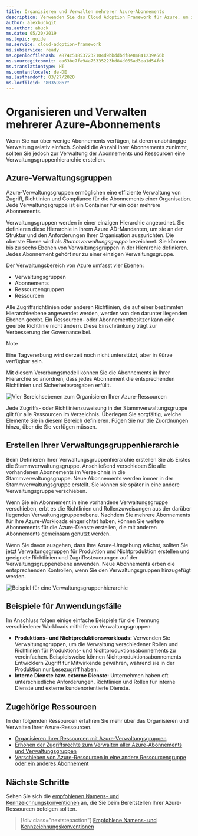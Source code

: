 ```yaml
---
title: Organisieren und Verwalten mehrerer Azure-Abonnements
description: Verwenden Sie das Cloud Adoption Framework für Azure, um zu erfahren, wie Sie eine Verwaltungsgruppenhierarchie erstellen, um die Verwaltung Ihrer Abonnements und Ressourcen zu vereinfachen.
author: alexbuckgit
ms.author: abuck
ms.date: 05/20/2019
ms.topic: guide
ms.service: cloud-adoption-framework
ms.subservice: ready
ms.openlocfilehash: e874c518537232104d9bbddbdf8e84841239e56b
ms.sourcegitcommit: ea63be7fa94a75335223bd84d065ad3ea1d54fdb
ms.translationtype: HT
ms.contentlocale: de-DE
ms.lasthandoff: 03/27/2020
ms.locfileid: "80359867"
---
```

# <a name="organize-and-manage-multiple-azure-subscriptions"></a>Organisieren und Verwalten mehrerer Azure-Abonnements

Wenn Sie nur über wenige Abonnements verfügen, ist deren unabhängige Verwaltung relativ einfach. Sobald die Anzahl Ihrer Abonnements zunimmt, sollten Sie jedoch zur Verwaltung der Abonnements und Ressourcen eine Verwaltungsgruppenhierarchie erstellen.

## <a name="azure-management-groups"></a>Azure-Verwaltungsgruppen

Azure-Verwaltungsgruppen ermöglichen eine effiziente Verwaltung von Zugriff, Richtlinien und Compliance für die Abonnements einer Organisation. Jede Verwaltungsgruppe ist ein Container für ein oder mehrere Abonnements.

Verwaltungsgruppen werden in einer einzigen Hierarchie angeordnet. Sie definieren diese Hierarchie in Ihrem Azure AD-Mandanten, um sie an der Struktur und den Anforderungen Ihrer Organisation auszurichten. Die oberste Ebene wird als *Stammverwaltungsgruppe* bezeichnet. Sie können bis zu sechs Ebenen von Verwaltungsgruppen in der Hierarchie definieren. Jedes Abonnement gehört nur zu einer einzigen Verwaltungsgruppe.

Der Verwaltungsbereich von Azure umfasst vier Ebenen:

- Verwaltungsgruppen
- Abonnements
- Ressourcengruppen
- Ressourcen

Alle Zugriffsrichtlinien oder anderen Richtlinien, die auf einer bestimmten Hierarchieebene angewendet werden, werden von den darunter liegenden Ebenen geerbt. Ein Ressourcen- oder Abonnementbesitzer kann eine geerbte Richtlinie nicht ändern. Diese Einschränkung trägt zur Verbesserung der Governance bei.

> [!NOTE]
> Eine Tagvererbung wird derzeit noch nicht unterstützt, aber in Kürze verfügbar sein.

Mit diesem Vererbungsmodell können Sie die Abonnements in Ihrer Hierarchie so anordnen, dass jedes Abonnement die entsprechenden Richtlinien und Sicherheitsvorgaben erfüllt.

![Vier Bereichsebenen zum Organisieren Ihrer Azure-Ressourcen](../../ready/azure-setup-guide/media/organize-resources/scope-levels.png)

Jede Zugriffs- oder Richtlinienzuweisung in der Stammverwaltungsgruppe gilt für alle Ressourcen im Verzeichnis. Überlegen Sie sorgfältig, welche Elemente Sie in diesem Bereich definieren. Fügen Sie nur die Zuordnungen hinzu, über die Sie verfügen müssen.

## <a name="create-your-management-group-hierarchy"></a>Erstellen Ihrer Verwaltungsgruppenhierarchie

Beim Definieren Ihrer Verwaltungsgruppenhierarchie erstellen Sie als Erstes die Stammverwaltungsgruppe. Anschließend verschieben Sie alle vorhandenen Abonnements im Verzeichnis in die Stammverwaltungsgruppe. Neue Abonnements werden immer in der Stammverwaltungsgruppe erstellt. Sie können sie später in eine andere Verwaltungsgruppe verschieben.

Wenn Sie ein Abonnement in eine vorhandene Verwaltungsgruppe verschieben, erbt es die Richtlinien und Rollenzuweisungen aus der darüber liegenden Verwaltungsgruppenebene. Nachdem Sie mehrere Abonnements für Ihre Azure-Workloads eingerichtet haben, können Sie weitere Abonnements für die Azure-Dienste erstellen, die mit anderen Abonnements gemeinsam genutzt werden.

Wenn Sie davon ausgehen, dass Ihre Azure-Umgebung wächst, sollten Sie jetzt Verwaltungsgruppen für Produktion und Nichtproduktion erstellen und geeignete Richtlinien und Zugriffssteuerungen auf der Verwaltungsgruppenebene anwenden. Neue Abonnements erben die entsprechenden Kontrollen, wenn Sie den Verwaltungsgruppen hinzugefügt werden.

![Beispiel für eine Verwaltungsgruppenhierarchie](../../_images/ready/management-group-hierarchy-v2.png)

## <a name="example-use-cases"></a>Beispiele für Anwendungsfälle

Im Anschluss folgen einige einfache Beispiele für die Trennung verschiedener Workloads mithilfe von Verwaltungsgruppen:

- **Produktions- und Nichtproduktionsworkloads:** Verwenden Sie Verwaltungsgruppen, um die Verwaltung verschiedener Rollen und Richtlinien für Produktions- und Nichtproduktionsabonnements zu vereinfachen. Beispielsweise können Nichtproduktionsabonnements Entwicklern Zugriff für Mitwirkende gewähren, während sie in der Produktion nur Lesezugriff haben.
- **Interne Dienste bzw. externe Dienste:** Unternehmen haben oft unterschiedliche Anforderungen, Richtlinien und Rollen für interne Dienste und externe kundenorientierte Dienste.

## <a name="related-resources"></a>Zugehörige Ressourcen

In den folgenden Ressourcen erfahren Sie mehr über das Organisieren und Verwalten Ihrer Azure-Ressourcen.

- [Organisieren Ihrer Ressourcen mit Azure-Verwaltungsgruppen](https://docs.microsoft.com/azure/governance/management-groups)
- [Erhöhen der Zugriffsrechte zum Verwalten aller Azure-Abonnements und Verwaltungsgruppen](https://docs.microsoft.com/azure/role-based-access-control/elevate-access-global-admin)
- [Verschieben von Azure-Ressourcen in eine andere Ressourcengruppe oder ein anderes Abonnement](https://docs.microsoft.com/azure/azure-resource-manager/resource-group-move-resources)

## <a name="next-steps"></a>Nächste Schritte

Sehen Sie sich die [empfohlenen Namens- und Kennzeichnungskonventionen](./naming-and-tagging.md) an, die Sie beim Bereitstellen Ihrer Azure-Ressourcen befolgen sollten.

> [!div class="nextstepaction"]
> [Empfohlene Namens- und Kennzeichnungskonventionen](./naming-and-tagging.md)
